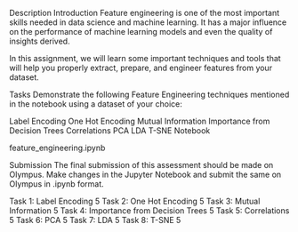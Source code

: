 
Description
Introduction
Feature engineering is one of the most important skills needed in data science and machine learning. It has a major influence on the performance of machine learning models and even the quality of insights derived.

In this assignment, we will learn some important techniques and tools that will help you properly extract, prepare, and engineer features from your dataset.

Tasks
Demonstrate the following Feature Engineering techniques mentioned in the notebook using a dataset of your choice:

Label Encoding
One Hot Encoding
Mutual Information
Importance from Decision Trees
Correlations
PCA
LDA
T-SNE 
Notebook

feature_engineering.ipynb


Submission
The final submission of this assessment should be made on Olympus. Make changes in the Jupyter Notebook and submit the same on Olympus in .ipynb format.

Task 1: Label Encoding
5
Task 2: One Hot Encoding
5
Task 3: Mutual Information
5
Task 4: Importance from Decision Trees
5
Task 5: Correlations
5
Task 6: PCA
5
Task 7: LDA
5
Task 8: T-SNE
5
 